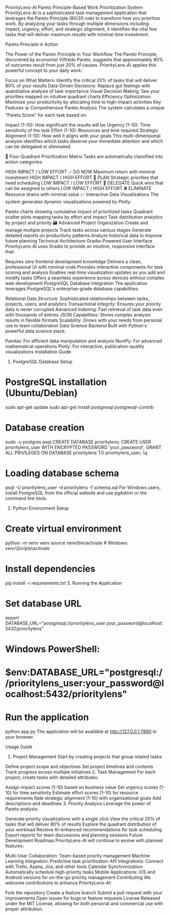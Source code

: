 PriorityLens-AI
Pareto Principle-Based Work Prioritization System
PriorityLens-AI is a sophisticated task management application that leverages the Pareto Principle (80/20 rule) to transform how you prioritize work. By analyzing your tasks through multiple dimensions including impact, urgency, effort, and strategic alignment, it identifies the vital few tasks that will deliver maximum results with minimal time investment.

Pareto Principle in Action

The Power of the Pareto Principle in Your Workflow
The Pareto Principle, discovered by economist Vilfredo Pareto, suggests that approximately 80% of outcomes result from just 20% of causes. PriorityLens-AI applies this powerful concept to your daily work:

Focus on What Matters: Identify the critical 20% of tasks that will deliver 80% of your results
Data-Driven Decisions: Replace gut feelings with quantitative analysis of task importance
Visual Decision Making: See your priorities mapped on intuitive quadrant charts
Efficiency Optimization: Maximize your productivity by allocating time to high-impact activities
Key Features
📊 Comprehensive Pareto Analysis
The system calculates a unique "Pareto Score" for each task based on:

Impact (1-10): How significant the results will be
Urgency (1-10): Time sensitivity of the task
Effort (1-10): Resources and time required
Strategic Alignment (1-10): How well it aligns with your goals
This multi-dimensional analysis identifies which tasks deserve your immediate attention and which can be delegated or eliminated.

🧩 Four-Quadrant Prioritization Matrix
Tasks are automatically classified into action categories:

HIGH IMPACT / LOW EFFORT
✅ DO NOW
Maximum return with minimal investment	HIGH IMPACT / HIGH EFFORT
📅 PLAN
Strategic priorities that need scheduling
LOW IMPACT / LOW EFFORT
👥 DELEGATE
Quick wins that can be assigned to others	LOW IMPACT / HIGH EFFORT
❌ ELIMINATE
Resource drains with minimal value
📈 Interactive Data Visualizations
The system generates dynamic visualizations powered by Plotly:

Pareto charts showing cumulative impact of prioritized tasks
Quadrant scatter plots mapping tasks by effort and impact
Task distribution analytics by project and priority
🗃️ Advanced Project Organization
Create and manage multiple projects
Track tasks across various stages
Generate detailed reports on productivity patterns
Analyze historical data to improve future planning
Technical Architecture
Gradio-Powered User Interface
PriorityLens-AI uses Gradio to provide an intuitive, responsive interface that:

Requires zero frontend development knowledge
Delivers a clean, professional UI with minimal code
Provides interactive components for task scoring and analysis
Enables real-time visualization updates as you add and modify tasks
Offers a seamless experience across devices without complex web development
PostgreSQL Database Integration
The application leverages PostgreSQL's enterprise-grade database capabilities:

Relational Data Structure: Sophisticated relationships between tasks, projects, users, and analytics
Transactional Integrity: Ensures your priority data is never corrupted
Advanced Indexing: Fast retrieval of task data even with thousands of entries
JSON Capabilities: Stores complex analysis results in flexible formats
Scalability: Grows with your needs from personal use to team collaboration
Data Science Backend
Built with Python's powerful data science stack:

Pandas: For efficient data manipulation and analysis
NumPy: For advanced mathematical operations
Plotly: For interactive, publication-quality visualizations
Installation Guide
1. PostgreSQL Database Setup
# PostgreSQL installation (Ubuntu/Debian)
sudo apt-get update
sudo apt-get install postgresql postgresql-contrib

# Database creation
sudo -u postgres psql
CREATE DATABASE prioritylens;
CREATE USER prioritylens_user WITH ENCRYPTED PASSWORD 'your_password';
GRANT ALL PRIVILEGES ON DATABASE prioritylens TO prioritylens_user;
\q

# Loading database schema
psql -U prioritylens_user -d prioritylens -f schema.sql
For Windows users, install PostgreSQL from the official website and use pgAdmin or the command line tools.

2. Python Environment Setup
# Create virtual environment
python -m venv venv
source venv/bin/activate  # Windows: venv\Scripts\activate

# Install dependencies
pip install -r requirements.txt
3. Running the Application
# Set database URL
export DATABASE_URL="postgresql://prioritylens_user:your_password@localhost:5432/prioritylens"
# Windows PowerShell:
# $env:DATABASE_URL="postgresql://prioritylens_user:your_password@localhost:5432/prioritylens"

# Run the application
python app.py
The application will be available at http://127.0.0.1:7860 in your browser.

Usage Guide
1. Project Management
Start by creating projects that group related tasks:

Define project scope and objectives
Set project timelines and contexts
Track progress across multiple initiatives
2. Task Management
For each project, create tasks with detailed attributes:

Assign impact scores (1-10) based on business value
Set urgency scores (1-10) for time sensitivity
Estimate effort scores (1-10) for resource requirements
Rate strategic alignment (1-10) with organizational goals
Add descriptions and deadlines
3. Priority Analysis
Leverage the power of Pareto analysis:

Generate priority visualizations with a single click
View the critical 20% of tasks that will deliver 80% of results
Explore the quadrant distribution of your workload
Receive AI-enhanced recommendations for task scheduling
Export reports for team discussions and planning sessions
Future Development Roadmap
PriorityLens-AI will continue to evolve with planned features:

Multi-User Collaboration: Team-based priority management
Machine Learning Integration: Predictive task prioritization
API Integrations: Connect with Trello, Asana, Jira, and other tools
Calendar Synchronization: Automatically schedule high-priority tasks
Mobile Applications: iOS and Android versions for on-the-go priority management
Contributing
We welcome contributions to enhance PriorityLens-AI:

Fork the repository
Create a feature branch
Submit a pull request with your improvements
Open issues for bugs or feature requests
License
Released under the MIT License, allowing for both personal and commercial use with proper attribution.

